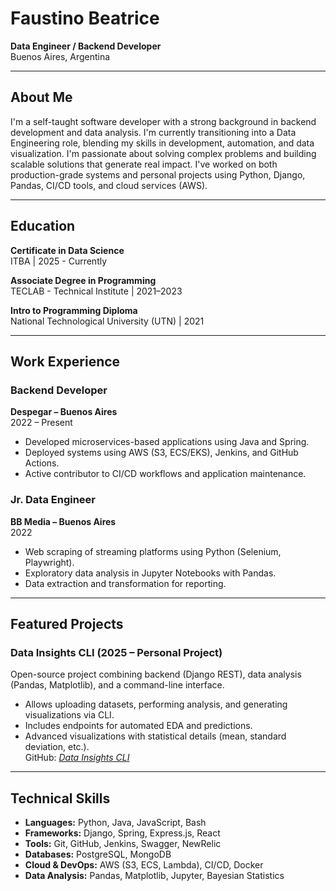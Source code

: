 # Faustino Beatrice
**Data Engineer / Backend Developer**  
Buenos Aires, Argentina  

---

## About Me

I'm a self-taught software developer with a strong background in backend development and data analysis. I'm currently transitioning into a Data Engineering role, blending my skills in development, automation, and data visualization. I'm passionate about solving complex problems and building scalable solutions that generate real impact. I've worked on both production-grade systems and personal projects using Python, Django, Pandas, CI/CD tools, and cloud services (AWS).

---

## Education

**Certificate in Data Science**  
ITBA | 2025 - Currently

**Associate Degree in Programming**  
TECLAB - Technical Institute | 2021–2023

**Intro to Programming Diploma**  
National Technological University (UTN) | 2021

---

## Work Experience

### **Backend Developer**  
**Despegar – Buenos Aires**  
2022 – Present  
- Developed microservices-based applications using Java and Spring.  
- Deployed systems using AWS (S3, ECS/EKS), Jenkins, and GitHub Actions.  
- Active contributor to CI/CD workflows and application maintenance.

### **Jr. Data Engineer**  
**BB Media – Buenos Aires**  
2022  
- Web scraping of streaming platforms using Python (Selenium, Playwright).  
- Exploratory data analysis in Jupyter Notebooks with Pandas.  
- Data extraction and transformation for reporting.

---

## Featured Projects

### **Data Insights CLI** (2025 – Personal Project)  
Open-source project combining backend (Django REST), data analysis (Pandas, Matplotlib), and a command-line interface.  
- Allows uploading datasets, performing analysis, and generating visualizations via CLI.  
- Includes endpoints for automated EDA and predictions.  
- Advanced visualizations with statistical details (mean, standard deviation, etc.).  
GitHub: *[Data Insights CLI](https://github.com/fstrike7/data-insights-cli)*

---

## Technical Skills

- **Languages:** Python, Java, JavaScript, Bash  
- **Frameworks:** Django, Spring, Express.js, React  
- **Tools:** Git, GitHub, Jenkins, Swagger, NewRelic  
- **Databases:** PostgreSQL, MongoDB  
- **Cloud & DevOps:** AWS (S3, ECS, Lambda), CI/CD, Docker  
- **Data Analysis:** Pandas, Matplotlib, Jupyter, Bayesian Statistics  
